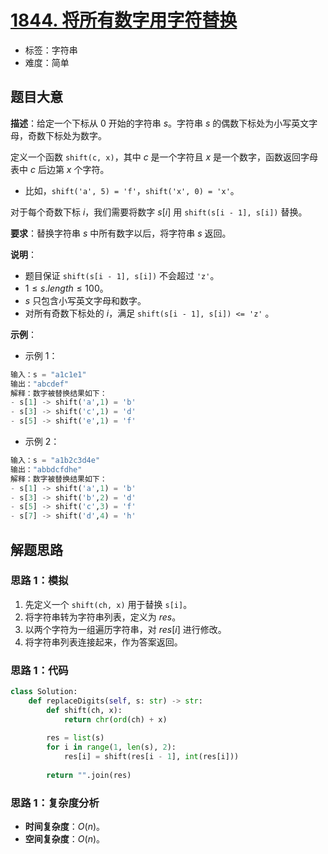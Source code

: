 # [1844. 将所有数字用字符替换](https://leetcode.cn/problems/replace-all-digits-with-characters/)

- 标签：字符串
- 难度：简单

## 题目大意

**描述**：给定一个下标从 $0$ 开始的字符串 $s$。字符串 $s$ 的偶数下标处为小写英文字母，奇数下标处为数字。

定义一个函数 `shift(c, x)`，其中 $c$ 是一个字符且 $x$ 是一个数字，函数返回字母表中 $c$ 后边第 $x$ 个字符。

- 比如，`shift('a', 5) = 'f'`，`shift('x', 0) = 'x'`。

对于每个奇数下标 $i$，我们需要将数字 $s[i]$ 用 `shift(s[i - 1], s[i])` 替换。

**要求**：替换字符串 $s$ 中所有数字以后，将字符串 $s$ 返回。

**说明**：

- 题目保证 `shift(s[i - 1], s[i])` 不会超过 `'z'`。
- $1 \le s.length \le 100$。
- $s$ 只包含小写英文字母和数字。
- 对所有奇数下标处的 $i$，满足 `shift(s[i - 1], s[i]) <= 'z'` 。

**示例**：

- 示例 1：

```Python
输入：s = "a1c1e1"
输出："abcdef"
解释：数字被替换结果如下：
- s[1] -> shift('a',1) = 'b'
- s[3] -> shift('c',1) = 'd'
- s[5] -> shift('e',1) = 'f'
```

- 示例 2：

```Python
输入：s = "a1b2c3d4e"
输出："abbdcfdhe"
解释：数字被替换结果如下：
- s[1] -> shift('a',1) = 'b'
- s[3] -> shift('b',2) = 'd'
- s[5] -> shift('c',3) = 'f'
- s[7] -> shift('d',4) = 'h'
```

## 解题思路

### 思路 1：模拟

1. 先定义一个 `shift(ch, x)` 用于替换 `s[i]`。
2. 将字符串转为字符串列表，定义为 $res$。
3. 以两个字符为一组遍历字符串，对 $res[i]$ 进行修改。
4. 将字符串列表连接起来，作为答案返回。

### 思路 1：代码

```Python
class Solution:
    def replaceDigits(self, s: str) -> str:
        def shift(ch, x):
            return chr(ord(ch) + x) 
        
        res = list(s)
        for i in range(1, len(s), 2):
            res[i] = shift(res[i - 1], int(res[i]))
        
        return "".join(res)
```

### 思路 1：复杂度分析

- **时间复杂度**：$O(n)$。
- **空间复杂度**：$O(n)$。

